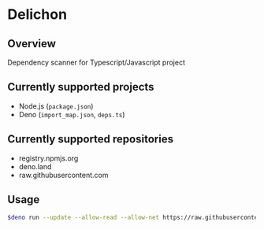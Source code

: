 # Delichon

## Overview

Dependency scanner for Typescript/Javascript project

## Currently supported projects

- Node.js (`package.json`)
- Deno (`import_map.json`, `deps.ts`)

## Currently supported repositories

- registry.npmjs.org
- deno.land
- raw.githubusercontent.com

## Usage

```sh
$deno run --update --allow-read --allow-net https://raw.githubusercontent.com/Tsukina-7mochi/delichon/deploy/mod.js
```
